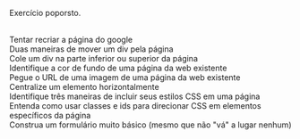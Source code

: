 Exercício poporsto.<br><br>

Tentar recriar a página do google<br>
Duas maneiras de mover um div pela página<br>
Cole um div na parte inferior ou superior da página<br>
Identifique a cor de fundo de uma página da web existente<br>
Pegue o URL de uma imagem de uma página da web existente<br>
Centralize um elemento horizontalmente<br>
Identifique três maneiras de incluir seus estilos CSS em uma página<br>
Entenda como usar classes e ids para direcionar CSS em elementos específicos da página<br>
Construa um formulário muito básico (mesmo que não "vá" a lugar nenhum)<br>
